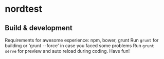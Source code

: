 # nordtest


## Build & development
Requirements for awesome experience: npm, bower, grunt
Run `grunt` for building or 'grunt --force' in case you faced some problems
Run `grunt serve` for preview and auto reload during coding.
Have fun!


